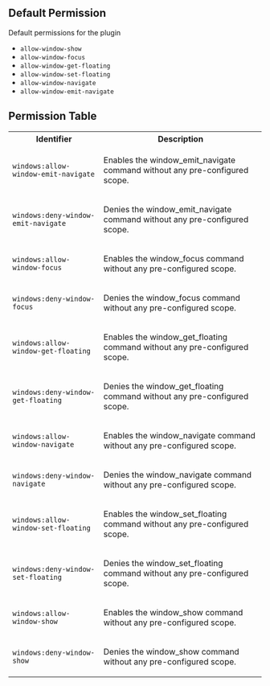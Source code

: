 ## Default Permission

Default permissions for the plugin

- `allow-window-show`
- `allow-window-focus`
- `allow-window-get-floating`
- `allow-window-set-floating`
- `allow-window-navigate`
- `allow-window-emit-navigate`

## Permission Table

<table>
<tr>
<th>Identifier</th>
<th>Description</th>
</tr>


<tr>
<td>

`windows:allow-window-emit-navigate`

</td>
<td>

Enables the window_emit_navigate command without any pre-configured scope.

</td>
</tr>

<tr>
<td>

`windows:deny-window-emit-navigate`

</td>
<td>

Denies the window_emit_navigate command without any pre-configured scope.

</td>
</tr>

<tr>
<td>

`windows:allow-window-focus`

</td>
<td>

Enables the window_focus command without any pre-configured scope.

</td>
</tr>

<tr>
<td>

`windows:deny-window-focus`

</td>
<td>

Denies the window_focus command without any pre-configured scope.

</td>
</tr>

<tr>
<td>

`windows:allow-window-get-floating`

</td>
<td>

Enables the window_get_floating command without any pre-configured scope.

</td>
</tr>

<tr>
<td>

`windows:deny-window-get-floating`

</td>
<td>

Denies the window_get_floating command without any pre-configured scope.

</td>
</tr>

<tr>
<td>

`windows:allow-window-navigate`

</td>
<td>

Enables the window_navigate command without any pre-configured scope.

</td>
</tr>

<tr>
<td>

`windows:deny-window-navigate`

</td>
<td>

Denies the window_navigate command without any pre-configured scope.

</td>
</tr>

<tr>
<td>

`windows:allow-window-set-floating`

</td>
<td>

Enables the window_set_floating command without any pre-configured scope.

</td>
</tr>

<tr>
<td>

`windows:deny-window-set-floating`

</td>
<td>

Denies the window_set_floating command without any pre-configured scope.

</td>
</tr>

<tr>
<td>

`windows:allow-window-show`

</td>
<td>

Enables the window_show command without any pre-configured scope.

</td>
</tr>

<tr>
<td>

`windows:deny-window-show`

</td>
<td>

Denies the window_show command without any pre-configured scope.

</td>
</tr>
</table>
